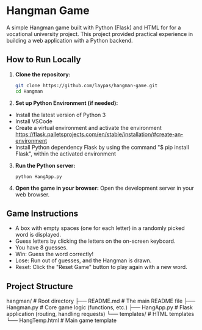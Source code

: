 # Hangman Game
A simple Hangman game built with Python (Flask) and HTML for  for a vocational university project. This project provided practical experience in building a web application with a Python backend.


## How to Run Locally
1.  **Clone the repository:**
    ```bash
    git clone https://github.com/laypas/hangman-game.git
    cd Hangman
    ```

2.  **Set up Python Environment (if needed):**

*   Install the latest version of Python 3
*   Install VSCode
*   Create a virtual environment and activate the environment https://flask.palletsprojects.com/en/stable/installation/#create-an-environment
*   Install Python dependency Flask by using the command "$ pip install Flask", within the activated environment

3.  **Run the Python server:**
    ```Phyton Terminal
    python HangApp.py
    ```

4.  **Open the game in your browser:**
    Open the development server in your web browser.


## Game Instructions

*   A box with empty spaces (one for each letter) in a randomly picked word is displayed.
*   Guess letters by clicking the letters on the on-screen keyboard.
*   You have 8 guesses.
*   Win: Guess the word correctly!
*   Lose: Run out of guesses, and the Hangman is drawn.
*   Reset: Click the "Reset Game" button to play again with a new word.


## Project Structure

hangman/                    # Root directory
├── README.md               # The main README file
├── Hangman.py              # Core game logic (functions, etc.)
├── HangApp.py              # Flask application (routing, handling requests)
└── templates/              # HTML templates
    └── HangTemp.html       # Main game template